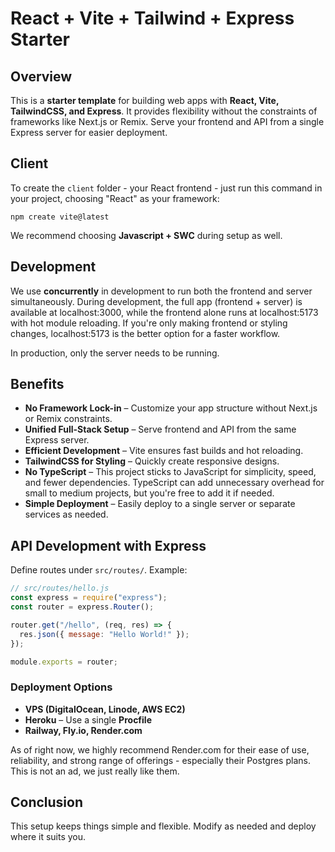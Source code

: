 # React + Vite + Tailwind + Express Starter

## Overview

This is a **starter template** for building web apps with **React, Vite, TailwindCSS, and Express**. It provides flexibility without the constraints of frameworks like Next.js or Remix. Serve your frontend and API from a single Express server for easier deployment.

## Client

To create the `client` folder - your React frontend - just run this command in your project, choosing "React" as your framework:

`npm create vite@latest`

We recommend choosing **Javascript + SWC** during setup as well.

## Development

We use **concurrently** in development to run both the frontend and server simultaneously. During development, the full app (frontend + server) is available at localhost:3000, while the frontend alone runs at localhost:5173 with hot module reloading. If you're only making frontend or styling changes, localhost:5173 is the better option for a faster workflow.

In production, only the server needs to be running.

## Benefits

- **No Framework Lock-in** – Customize your app structure without Next.js or Remix constraints.
- **Unified Full-Stack Setup** – Serve frontend and API from the same Express server.
- **Efficient Development** – Vite ensures fast builds and hot reloading.
- **TailwindCSS for Styling** – Quickly create responsive designs.
- **No TypeScript** – This project sticks to JavaScript for simplicity, speed, and fewer dependencies. TypeScript can add unnecessary overhead for small to medium projects, but you're free to add it if needed.
- **Simple Deployment** – Easily deploy to a single server or separate services as needed.

## API Development with Express

Define routes under `src/routes/`. Example:

```js
// src/routes/hello.js
const express = require("express");
const router = express.Router();

router.get("/hello", (req, res) => {
  res.json({ message: "Hello World!" });
});

module.exports = router;
```

### Deployment Options

- **VPS (DigitalOcean, Linode, AWS EC2)**
- **Heroku** – Use a single **Procfile**
- **Railway, Fly.io, Render.com**

As of right now, we highly recommend Render.com for their ease of use, reliability, and strong range of offerings - especially their Postgres plans. This is not an ad, we just really like them.

## Conclusion

This setup keeps things simple and flexible. Modify as needed and deploy where it suits you.
